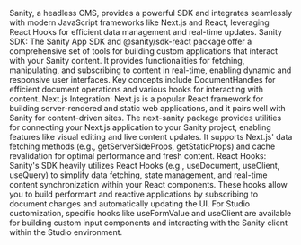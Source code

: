 Sanity, a headless CMS, provides a powerful SDK and integrates seamlessly with modern JavaScript frameworks like Next.js and React, leveraging React Hooks for efficient data management and real-time updates.
Sanity SDK:
The Sanity App SDK and @sanity/sdk-react package offer a comprehensive set of tools for building custom applications that interact with your Sanity content.
It provides functionalities for fetching, manipulating, and subscribing to content in real-time, enabling dynamic and responsive user interfaces.
Key concepts include DocumentHandles for efficient document operations and various hooks for interacting with content.
Next.js Integration:
Next.js is a popular React framework for building server-rendered and static web applications, and it pairs well with Sanity for content-driven sites.
The next-sanity package provides utilities for connecting your Next.js application to your Sanity project, enabling features like visual editing and live content updates.
It supports Next.js' data fetching methods (e.g., getServerSideProps, getStaticProps) and cache revalidation for optimal performance and fresh content.
React Hooks:
Sanity's SDK heavily utilizes React Hooks (e.g., useDocument, useClient, useQuery) to simplify data fetching, state management, and real-time content synchronization within your React components.
These hooks allow you to build performant and reactive applications by subscribing to document changes and automatically updating the UI.
For Studio customization, specific hooks like useFormValue and useClient are available for building custom input components and interacting with the Sanity client within the Studio environment.
